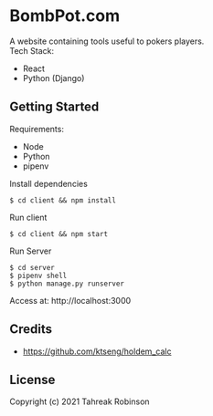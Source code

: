 
# BombPot.com

A website containing tools useful to pokers players.  
Tech Stack:
- React
- Python (Django)

## Getting Started

Requirements:
- Node
- Python
- pipenv

Install dependencies
```
$ cd client && npm install
```
Run client
```
$ cd client && npm start
```
Run Server
```
$ cd server
$ pipenv shell
$ python manage.py runserver
```

Access at: http://localhost:3000

## Credits

- https://github.com/ktseng/holdem_calc

## License

Copyright (c) 2021 Tahreak Robinson
